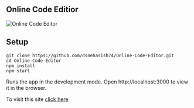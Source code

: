 ## Online Code Editior

![Online Code Editor](https://socialify.git.ci/dsnehasish74/Online-Code-Editor/image?language=1&owner=1&pattern=Circuit%20Board&stargazers=1&theme=Dark)

## Setup
```
git clone https://github.com/dsnehasish74/Online-Code-Editor.git
cd Online-Code-Editor
npm install
npm start
```
Runs the app in the development mode.
Open http://localhost:3000 to view it in the browser.

To visit this site [click here](https://600013bd7e8c810008c2458a--hopeful-wozniak-481ac6.netlify.app/)
